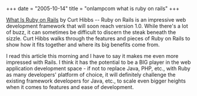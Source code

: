 +++
date = "2005-10-14"
title = "onlampcom what is ruby on rails"
+++

[What Is Ruby on Rails](http://www.onlamp.com/pub/a/onlamp/2005/10/13/what_is_rails.html) by Curt Hibbs -- Ruby on Rails is an impressive web development framework that will soon reach version 1.0. While there's a lot of buzz, it can sometimes be difficult to discern the steak beneath the sizzle. Curt Hibbs walks through the features and pieces of Ruby on Rails to show how it fits together and where its big benefits come from.

I read this article this morning and I have to say it makes me even more impressed with Rails. I think it has the potential to be a BIG player in the web application development space - if not to replace Java, PHP, etc., with Ruby as many developers' platform of choice, it will definitely challenge the existing framework developers for Java, etc., to scale even bigger heights when it comes to features and ease of development.
